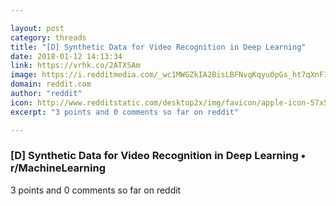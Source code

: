 ```yaml
---

layout: post
category: threads
title: "[D] Synthetic Data for Video Recognition in Deep Learning"
date: 2018-01-12 14:13:34
link: https://vrhk.co/2ATXSAm
image: https://i.redditmedia.com/_wc1MWGZkIA2BisLBFNvqKqyu0pGs_ht7qXnF1CgHHE.jpg?w=320&s=d9f82c13d0f082dad171e3920b92c9ea
domain: reddit.com
author: "reddit"
icon: http://www.redditstatic.com/desktop2x/img/favicon/apple-icon-57x57.png
excerpt: "3 points and 0 comments so far on reddit"

---
```


### [D] Synthetic Data for Video Recognition in Deep Learning • r/MachineLearning

3 points and 0 comments so far on reddit